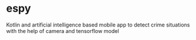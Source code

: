 # espy
Kotlin and artificial intelligence based mobile app to detect crime situations with the help of camera and tensorflow model
